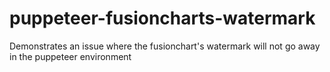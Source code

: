 # puppeteer-fusioncharts-watermark
Demonstrates an issue where the fusionchart's watermark will not go away in the puppeteer environment
